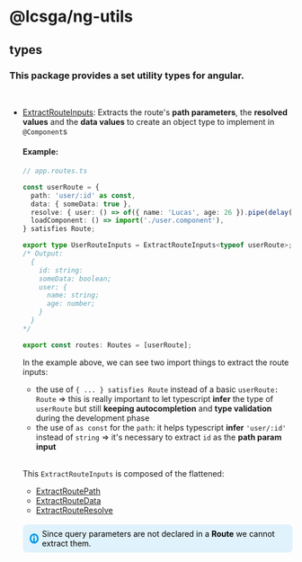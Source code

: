 # @lcsga/ng-utils

## types

### This package provides a set utility types for angular.

<br/>

- [ExtractRouteInputs](https://github.com/LcsGa/devkit/blob/4d70cde222f09c58096a882f3f5e86abd49d816c/packages/ng-utils/types/src/lib/route-inputs.ts?plain=1#L37-L39): Extracts the route's **path parameters**, the **resolved values** and the **data values** to create an object type to implement in `@Component`s

  #### Example:

  ```ts
  // app.routes.ts

  const userRoute = {
    path: 'user/:id' as const,
    data: { someData: true },
    resolve: { user: () => of({ name: 'Lucas', age: 26 }).pipe(delay(500)) },
    loadComponent: () => import('./user.component'),
  } satisfies Route;

  export type UserRouteInputs = ExtractRouteInputs<typeof userRoute>;
  /* Output:
    {
      id: string:
      someData: boolean;
      user: {
        name: string;
        age: number;
      }
    }
  */

  export const routes: Routes = [userRoute];
  ```

  In the example above, we can see two import things to extract the route inputs:

  - the use of `{ ... } satisfies Route` instead of a basic `userRoute: Route` => this is really important to let typescript **infer** the type of `userRoute` but still **keeping autocompletion** and **type validation** during the development phase
  - the use of `as const` for the `path`: it helps typescript **infer** `'user/:id'` instead of `string` => it's necessary to extract `id` as the **path param input**

  <br/>

  This `ExtractRouteInputs` is composed of the flattened:

  - [ExtractRoutePath](https://github.com/LcsGa/devkit/blob/4d70cde222f09c58096a882f3f5e86abd49d816c/packages/ng-utils/types/src/lib/route-inputs.ts?plain=1#L5-L13)
  - [ExtractRouteData](https://github.com/LcsGa/devkit/blob/4d70cde222f09c58096a882f3f5e86abd49d816c/packages/ng-utils/types/src/lib/route-inputs.ts?plain=1#L15-L21)
  - [ExtractRouteResolve](https://github.com/LcsGa/devkit/blob/4d70cde222f09c58096a882f3f5e86abd49d816c/packages/ng-utils/types/src/lib/route-inputs.ts?plain=1#L23-L33)

  <br/>

  <div style="display: inline-flex; align-items: center; column-gap: 6px; background: #E0F2FB; color: #000; padding: 8px 12px; border-radius: 8px">
    <div style="display: flex; justify-content: center; align-items: center; width: 12px; height: 12px; border: 3px solid #039AE4; border-radius: 50%">
      <p style="margin: 0; margin-bottom: -2px; font-weight: 900; color: #039AE4;">i</p>
    </div>

    <p style="margin: 0;">Since query parameters are not declared in a <strong>Route</strong> we cannot extract them.</p>
  </div>
